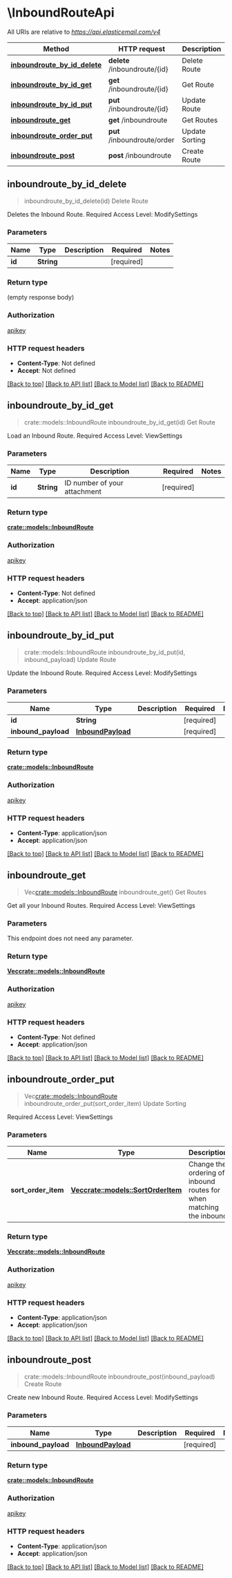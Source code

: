 # \InboundRouteApi

All URIs are relative to *https://api.elasticemail.com/v4*

Method | HTTP request | Description
------------- | ------------- | -------------
[**inboundroute_by_id_delete**](InboundRouteApi.md#inboundroute_by_id_delete) | **delete** /inboundroute/{id} | Delete Route
[**inboundroute_by_id_get**](InboundRouteApi.md#inboundroute_by_id_get) | **get** /inboundroute/{id} | Get Route
[**inboundroute_by_id_put**](InboundRouteApi.md#inboundroute_by_id_put) | **put** /inboundroute/{id} | Update Route
[**inboundroute_get**](InboundRouteApi.md#inboundroute_get) | **get** /inboundroute | Get Routes
[**inboundroute_order_put**](InboundRouteApi.md#inboundroute_order_put) | **put** /inboundroute/order | Update Sorting
[**inboundroute_post**](InboundRouteApi.md#inboundroute_post) | **post** /inboundroute | Create Route



## inboundroute_by_id_delete

> inboundroute_by_id_delete(id)
Delete Route

Deletes the Inbound Route. Required Access Level: ModifySettings

### Parameters


Name | Type | Description  | Required | Notes
------------- | ------------- | ------------- | ------------- | -------------
**id** | **String** |  | [required] |

### Return type

 (empty response body)

### Authorization

[apikey](../README.md#apikey)

### HTTP request headers

- **Content-Type**: Not defined
- **Accept**: Not defined

[[Back to top]](#) [[Back to API list]](../README.md#documentation-for-api-endpoints) [[Back to Model list]](../README.md#documentation-for-models) [[Back to README]](../README.md)


## inboundroute_by_id_get

> crate::models::InboundRoute inboundroute_by_id_get(id)
Get Route

Load an Inbound Route. Required Access Level: ViewSettings

### Parameters


Name | Type | Description  | Required | Notes
------------- | ------------- | ------------- | ------------- | -------------
**id** | **String** | ID number of your attachment | [required] |

### Return type

[**crate::models::InboundRoute**](InboundRoute.md)

### Authorization

[apikey](../README.md#apikey)

### HTTP request headers

- **Content-Type**: Not defined
- **Accept**: application/json

[[Back to top]](#) [[Back to API list]](../README.md#documentation-for-api-endpoints) [[Back to Model list]](../README.md#documentation-for-models) [[Back to README]](../README.md)


## inboundroute_by_id_put

> crate::models::InboundRoute inboundroute_by_id_put(id, inbound_payload)
Update Route

Update the Inbound Route. Required Access Level: ModifySettings

### Parameters


Name | Type | Description  | Required | Notes
------------- | ------------- | ------------- | ------------- | -------------
**id** | **String** |  | [required] |
**inbound_payload** | [**InboundPayload**](InboundPayload.md) |  | [required] |

### Return type

[**crate::models::InboundRoute**](InboundRoute.md)

### Authorization

[apikey](../README.md#apikey)

### HTTP request headers

- **Content-Type**: application/json
- **Accept**: application/json

[[Back to top]](#) [[Back to API list]](../README.md#documentation-for-api-endpoints) [[Back to Model list]](../README.md#documentation-for-models) [[Back to README]](../README.md)


## inboundroute_get

> Vec<crate::models::InboundRoute> inboundroute_get()
Get Routes

Get all your Inbound Routes. Required Access Level: ViewSettings

### Parameters

This endpoint does not need any parameter.

### Return type

[**Vec<crate::models::InboundRoute>**](InboundRoute.md)

### Authorization

[apikey](../README.md#apikey)

### HTTP request headers

- **Content-Type**: Not defined
- **Accept**: application/json

[[Back to top]](#) [[Back to API list]](../README.md#documentation-for-api-endpoints) [[Back to Model list]](../README.md#documentation-for-models) [[Back to README]](../README.md)


## inboundroute_order_put

> Vec<crate::models::InboundRoute> inboundroute_order_put(sort_order_item)
Update Sorting

Required Access Level: ViewSettings

### Parameters


Name | Type | Description  | Required | Notes
------------- | ------------- | ------------- | ------------- | -------------
**sort_order_item** | [**Vec<crate::models::SortOrderItem>**](SortOrderItem.md) | Change the ordering of inbound routes for when matching the inbound | [required] |

### Return type

[**Vec<crate::models::InboundRoute>**](InboundRoute.md)

### Authorization

[apikey](../README.md#apikey)

### HTTP request headers

- **Content-Type**: application/json
- **Accept**: application/json

[[Back to top]](#) [[Back to API list]](../README.md#documentation-for-api-endpoints) [[Back to Model list]](../README.md#documentation-for-models) [[Back to README]](../README.md)


## inboundroute_post

> crate::models::InboundRoute inboundroute_post(inbound_payload)
Create Route

Create new Inbound Route. Required Access Level: ModifySettings

### Parameters


Name | Type | Description  | Required | Notes
------------- | ------------- | ------------- | ------------- | -------------
**inbound_payload** | [**InboundPayload**](InboundPayload.md) |  | [required] |

### Return type

[**crate::models::InboundRoute**](InboundRoute.md)

### Authorization

[apikey](../README.md#apikey)

### HTTP request headers

- **Content-Type**: application/json
- **Accept**: application/json

[[Back to top]](#) [[Back to API list]](../README.md#documentation-for-api-endpoints) [[Back to Model list]](../README.md#documentation-for-models) [[Back to README]](../README.md)

